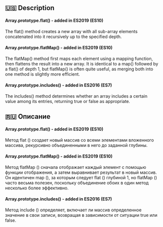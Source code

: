 ## :us: Description <a name = "us"></a>
#### Array.prototype.flat() - added in ES2019 (ES10)
The flat() method creates a new array with all sub-array elements concatenated into it recursively up to the specified depth.
#### Array.prototype.flatMap() - added in ES2019 (ES10)
The flatMap() method first maps each element using a mapping function, then flattens the result into a new array. It is identical to a map() followed by a flat() of depth 1, but flatMap() is often quite useful, as merging both into one method is slightly more efficient.
#### Array.prototype.includes() - added in ES2016 (ES7)
The includes() method determines whether an array includes a certain value among its entries, returning true or false as appropriate.
## :ru: Описание <a name = "rus"></a>
#### Array.prototype.flat() - added in ES2019 (ES10)
Метод flat () создает новый массив со всеми элементами вложенного массива, рекурсивно объединенными в него до заданной глубины.
#### Array.prototype.flatMap() - added in ES2019 (ES10)
Метод flatMap () сначала отображает каждый элемент с помощью функции отображения, а затем выравнивает результат в новый массив. Он идентичен map (), за которым следует flat () глубиной 1, но flatMap () часто весьма полезен, поскольку объединение обоих в один метод несколько более эффективно.
#### Array.prototype.includes() - added in ES2016 (ES7)
Метод include () определяет, включает ли массив определенное значение в свои записи, возвращая в зависимости от ситуации true или false.
